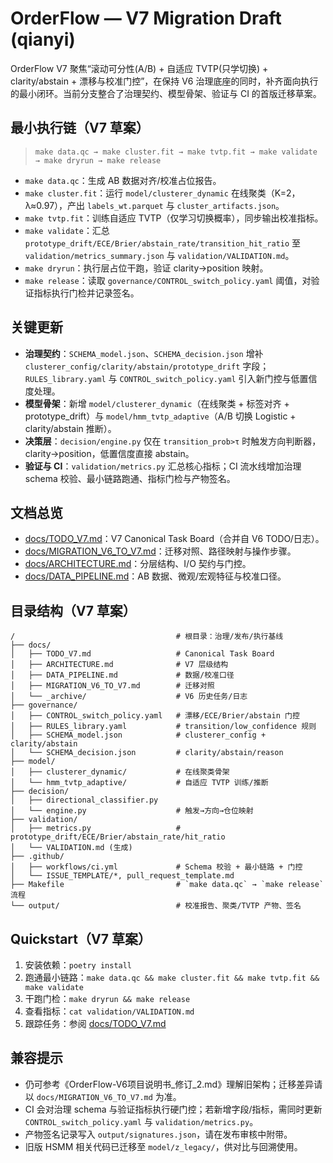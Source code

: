 # OrderFlow — V7 Migration Draft (qianyi)

OrderFlow V7 聚焦“滚动可分性(A/B) + 自适应 TVTP(只学切换) + clarity/abstain + 漂移与校准门控”，在保持 V6 治理底座的同时，补齐面向执行的最小闭环。当前分支整合了治理契约、模型骨架、验证与 CI 的首版迁移草案。

## 最小执行链（V7 草案）
> `make data.qc → make cluster.fit → make tvtp.fit → make validate → make dryrun → make release`

- `make data.qc`：生成 AB 数据对齐/校准占位报告。
- `make cluster.fit`：运行 `model/clusterer_dynamic` 在线聚类（K=2，λ≈0.97），产出 `labels_wt.parquet` 与 `cluster_artifacts.json`。
- `make tvtp.fit`：训练自适应 TVTP（仅学习切换概率），同步输出校准指标。
- `make validate`：汇总 `prototype_drift/ECE/Brier/abstain_rate/transition_hit_ratio` 至 `validation/metrics_summary.json` 与 `validation/VALIDATION.md`。
- `make dryrun`：执行层占位干跑，验证 clarity→position 映射。
- `make release`：读取 `governance/CONTROL_switch_policy.yaml` 阈值，对验证指标执行门检并记录签名。

## 关键更新
- **治理契约**：`SCHEMA_model.json`、`SCHEMA_decision.json` 增补 `clusterer_config/clarity/abstain/prototype_drift` 字段；`RULES_library.yaml` 与 `CONTROL_switch_policy.yaml` 引入新门控与低置信度处理。
- **模型骨架**：新增 `model/clusterer_dynamic`（在线聚类 + 标签对齐 + prototype_drift）与 `model/hmm_tvtp_adaptive`（A/B 切换 Logistic + clarity/abstain 推断）。
- **决策层**：`decision/engine.py` 仅在 `transition_prob>τ` 时触发方向判断器，clarity→position，低置信度直接 abstain。
- **验证与 CI**：`validation/metrics.py` 汇总核心指标；CI 流水线增加治理 schema 校验、最小链路跑通、指标门检与产物签名。

## 文档总览
- [docs/TODO_V7.md](docs/TODO_V7.md)：V7 Canonical Task Board（合并自 V6 TODO/日志）。
- [docs/MIGRATION_V6_TO_V7.md](docs/MIGRATION_V6_TO_V7.md)：迁移对照、路径映射与操作步骤。
- [docs/ARCHITECTURE.md](docs/ARCHITECTURE.md)：分层结构、I/O 契约与门控。
- [docs/DATA_PIPELINE.md](docs/DATA_PIPELINE.md)：AB 数据、微观/宏观特征与校准口径。

## 目录结构（V7 草案）
```text
/                                    # 根目录：治理/发布/执行基线
├── docs/
│   ├── TODO_V7.md                   # Canonical Task Board
│   ├── ARCHITECTURE.md              # V7 层级结构
│   ├── DATA_PIPELINE.md             # 数据/校准口径
│   ├── MIGRATION_V6_TO_V7.md        # 迁移对照
│   └── _archive/                    # V6 历史任务/日志
├── governance/
│   ├── CONTROL_switch_policy.yaml   # 漂移/ECE/Brier/abstain 门控
│   ├── RULES_library.yaml           # transition/low_confidence 规则
│   ├── SCHEMA_model.json            # clusterer_config + clarity/abstain
│   └── SCHEMA_decision.json         # clarity/abstain/reason
├── model/
│   ├── clusterer_dynamic/           # 在线聚类骨架
│   └── hmm_tvtp_adaptive/           # 自适应 TVTP 训练/推断
├── decision/
│   ├── directional_classifier.py
│   └── engine.py                    # 触发→方向→仓位映射
├── validation/
│   ├── metrics.py                   # prototype_drift/ECE/Brier/abstain_rate/hit_ratio
│   └── VALIDATION.md (生成)
├── .github/
│   ├── workflows/ci.yml             # Schema 校验 + 最小链路 + 门控
│   └── ISSUE_TEMPLATE/*, pull_request_template.md
├── Makefile                         # `make data.qc` → `make release` 流程
└── output/                          # 校准报告、聚类/TVTP 产物、签名
```

## Quickstart（V7 草案）
1. 安装依赖：`poetry install`
2. 跑通最小链路：`make data.qc && make cluster.fit && make tvtp.fit && make validate`
3. 干跑门检：`make dryrun && make release`
4. 查看指标：`cat validation/VALIDATION.md`
5. 跟踪任务：参阅 [docs/TODO_V7.md](docs/TODO_V7.md)

## 兼容提示
- 仍可参考《OrderFlow-V6项目说明书_修订_2.md》理解旧架构；迁移差异请以 `docs/MIGRATION_V6_TO_V7.md` 为准。
- CI 会对治理 schema 与验证指标执行硬门控；若新增字段/指标，需同时更新 `CONTROL_switch_policy.yaml` 与 `validation/metrics.py`。
- 产物签名记录写入 `output/signatures.json`，请在发布审核中附带。
- 旧版 HSMM 相关代码已迁移至 `model/z_legacy/`，供对比与回溯使用。
